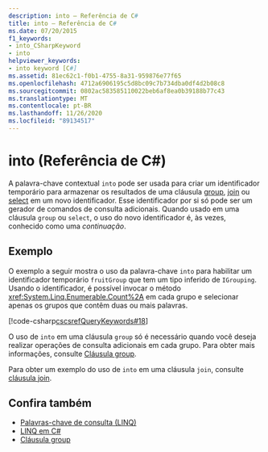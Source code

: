 ```yaml
---
description: into – Referência de C#
title: into – Referência de C#
ms.date: 07/20/2015
f1_keywords:
- into_CSharpKeyword
- into
helpviewer_keywords:
- into keyword [C#]
ms.assetid: 81ec62c1-f0b1-4755-8a31-959876e77f65
ms.openlocfilehash: 4712a6906195c5d8bc09c7b734dba0df4d2b08c8
ms.sourcegitcommit: 0802ac583585110022beb6af8ea0b39188b77c43
ms.translationtype: MT
ms.contentlocale: pt-BR
ms.lasthandoff: 11/26/2020
ms.locfileid: "89134517"
---
```

# <a name="into-c-reference"></a>into (Referência de C#)

A palavra-chave contextual `into` pode ser usada para criar um identificador temporário para armazenar os resultados de uma cláusula [group](group-clause.md), [join](join-clause.md) ou [select](select-clause.md) em um novo identificador. Esse identificador por si só pode ser um gerador de comandos de consulta adicionais. Quando usado em uma cláusula `group` ou `select`, o uso do novo identificador é, às vezes, conhecido como uma *continuação*.

## <a name="example"></a>Exemplo

O exemplo a seguir mostra o uso da palavra-chave `into` para habilitar um identificador temporário `fruitGroup` que tem um tipo inferido de `IGrouping`. Usando o identificador, é possível invocar o método <xref:System.Linq.Enumerable.Count%2A> em cada grupo e selecionar apenas os grupos que contêm duas ou mais palavras.

[!code-csharp[cscsrefQueryKeywords#18](~/samples/snippets/csharp/VS_Snippets_VBCSharp/CsCsrefQueryKeywords/CS/Into.cs#18)]

O uso de `into` em uma cláusula `group` só é necessário quando você deseja realizar operações de consulta adicionais em cada grupo. Para obter mais informações, consulte [Cláusula group](group-clause.md).

Para obter um exemplo do uso de `into` em uma cláusula `join`, consulte [cláusula join](join-clause.md).

## <a name="see-also"></a>Confira também

- [Palavras-chave de consulta (LINQ)](query-keywords.md)
- [LINQ em C#](../../linq/index.md)
- [Cláusula group](group-clause.md)
